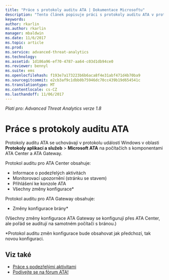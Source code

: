 ```yaml
---
title: "Práce s protokoly auditu ATA | Dokumentace Microsoftu"
description: "Tento článek popisuje práci s protokoly auditu ATA v protokolu událostí Windows."
keywords: 
author: rkarlin
ms.author: rkarlin
manager: mbaldwin
ms.date: 11/6/2017
ms.topic: article
ms.prod: 
ms.service: advanced-threat-analytics
ms.technology: 
ms.assetid: 1d186a96-ef70-4787-aa64-c03d1db94ce0
ms.reviewer: bennyl
ms.suite: ems
ms.openlocfilehash: f193e7a173223b6b6aca8f4e31abf471d4b70ba9
ms.sourcegitcommit: e2cb3af9c1dbb0b75946dc70cc439b19d654541c
ms.translationtype: MT
ms.contentlocale: cs-CZ
ms.lasthandoff: 11/06/2017
---
```

*Platí pro: Advanced Threat Analytics verze 1.8*

# <a name="working-with-ata-audit-logs"></a>Práce s protokoly auditu ATA

Protokoly auditu ATA se uchovávají v protokolu událostí Windows v oblasti **Protokoly aplikací a služeb** > **Microsoft ATA** na počítačích s komponentami ATA Center a ATA Gateway.

Protokol auditu pro ATA Center obsahuje:
-   Informace o podezřelých aktivitách
-   Monitorovací upozornění (stránku se stavem)
-   Přihlášení ke konzole ATA
-   Všechny změny konfigurace*

Protokol auditu pro ATA Gateway obsahuje:
-   Změny konfigurace brány* 

(Všechny změny konfigurace ATA Gateway se konfigurují přes ATA Center, ale pořád se auditují na samotném počítači s bránou.)

*Protokol auditu změn konfigurace bude obsahovat jak předchozí, tak novou konfiguraci.


## <a name="see-also"></a>Viz také
- [Práce s podezřelými aktivitami](working-with-suspicious-activities.md)
- [Podívejte se na fórum ATA!](https://social.technet.microsoft.com/Forums/security/home?forum=mata)
